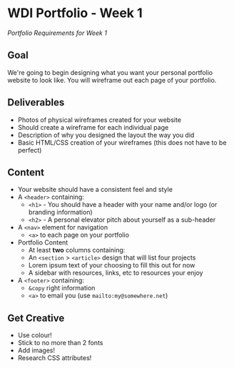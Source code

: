 # WDI Portfolio - Week 1

*Portfolio Requirements for Week 1*

## Goal

We're going to begin designing what you want your personal portfolio website to look like. You will wireframe out each page of your portfolio.

## Deliverables

- Photos of physical wireframes created for your website
- Should create a wireframe for each individual page
- Description of why you designed the layout the way you did
- Basic HTML/CSS creation of your wireframes (this does not have to be perfect)

## Content

- Your website should have a consistent feel and style
- A `<header>` containing:
  - `<h1>` - You should have a header with your name and/or logo (or branding information)
  - `<h2>` - A personal elevator pitch about yourself as a sub-header
- A `<nav>` element for navigation
  - `<a>` to each page on your portfolio
- Portfolio Content
  - At least **two** columns containing:
  - An `<section` > `<article>` design that will list four projects
  - Lorem ipsum text of your choosing to fill this out for now
  - A sidebar with resources, links, etc to resources your enjoy
- A `<footer>` containing:
  - `&copy` right information 
  - `<a>` to email you (use `mailto:my@somewhere.net`)

## Get Creative

- Use colour!
- Stick to no more than 2 fonts
- Add images!
- Research CSS attributes!
